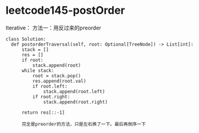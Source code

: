 # leetcode145-postOrder


Iterative：
方法一：用反过来的preorder

    class Solution:
      def postorderTraversal(self, root: Optional[TreeNode]) -> List[int]:
          stack = []
          res = []
          if root:
              stack.append(root)
          while stack:
              root = stack.pop()
              res.append(root.val)
              if root.left:
                  stack.append(root.left)
              if root.right:
                  stack.append(root.right)
                  
          return res[::-1]
          
          完全是preorder的方法，只是左右换了一下。最后再倒序一下
          
     
